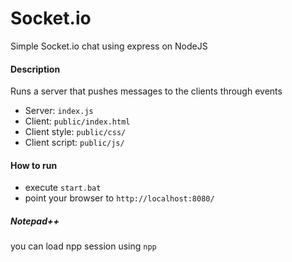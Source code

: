 # Socket.io
Simple Socket.io chat using express on NodeJS

#### Description
Runs a server that pushes messages to the clients through events
- Server: `index.js`
- Client: `public/index.html`
- Client style: `public/css/`
- Client script: `public/js/`

#### How to run
- execute `start.bat`
- point your browser to `http://localhost:8080/`

##### Notepad++
you can load npp session using `npp` 